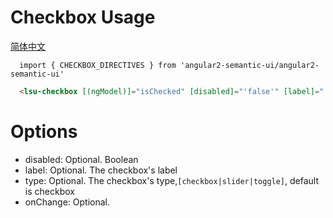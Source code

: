 # Checkbox Usage
<a href="https://github.com/lon-yang/angular2-semantic-ui/blob/master/components/checkbox/README_CN.md">简体中文</a>

```typesctript
  import { CHECKBOX_DIRECTIVES } from 'angular2-semantic-ui/angular2-semantic-ui'
```
```html
  <lsu-checkbox [(ngModel)]="isChecked" [disabled]="'false'" [label]="'CheckBox'" [type]="'slider'" (onChange)="onChange($event)"></lsu-checkbox>
```

# Options
- disabled: Optional. Boolean
- label: Optional. The checkbox's label
- type: Optional. The checkbox's type,` [checkbox|slider|toggle] `, default is checkbox
- onChange: Optional.